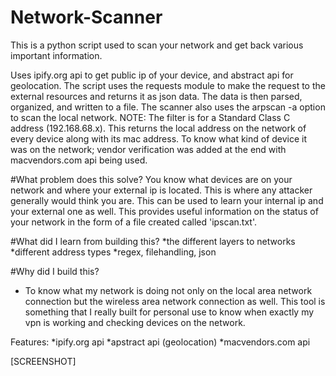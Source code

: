 # Network-Scanner
This is a python script used to scan your network and get back various important information. 

Uses ipify.org api to get public ip of your device, and abstract api for geolocation. The script uses the requests module to make the request to the external resources and returns it as json data. The data is then parsed, organized, and written to a file. The scanner also uses the arpscan -a option to scan the local network. NOTE: The filter is for a Standard Class C address (192.168.68.x). This returns the local address on the network of every device along with its mac address. To know what kind of device it was on the network; vendor verification was added at the end with macvendors.com api being used. 

#What problem does this solve?
You know what devices are on your network and where your external ip is located. This is where any attacker generally would think you are. This can be used to learn your internal ip and your external one as well. This provides useful information on the status of your network in the form of a file created called 'ipscan.txt'.

#What did I learn from building this?
*the different layers to networks
*different address types
*regex, filehandling, json


#Why did I build this?
- To know what my network is doing not only on the local area network connection but the wireless area network connection as well. This tool is something that I really built for personal use to know when exactly my vpn is working and checking devices on the network.

Features:
*ipify.org api
*apstract api (geolocation)
*macvendors.com api

[SCREENSHOT]
